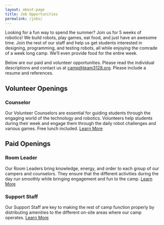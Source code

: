 ```yaml
---
layout: about-page
title: Job Opportunities
permalink: /jobs/
---
```

Looking for a fun way to spend the summer? Join us for 5 weeks of robotics! We
build robots, play games, eat food, and just have an awesome time. Join the rest
of our staff and help us get students interested in designing, programming, and
testing robots, all while enjoying the comrade of a week long camp. We’ll even
provide food for the entire week.

Below are our paid and volunteer opportunities. Please read the individual
descriptions and contact us at camp@team3128.org. Please include a resume
and references.

## Volunteer Openings

### Counselor
Our Volunteer Counselors are essential for guiding students through the engaging
world of the technology and robotics. Volunteers help students during their week
and engage them through the daily robot challenges and various games. Free
lunch included. [Learn More](volunteer)

## Paid Openings

### Room Leader
Our Room Leaders bring knowledge, energy, and order to each group of our campers
and counselors. They ensure that the different activities during the day run
smoothly while bringing engagement and fun to the camp. [Learn More](room-leader)

### Support Staff
Our Support Staff are key to making the rest of camp function properly by
distributing amenities to the different on-site areas where our camp operates. [Learn More](support-staff)
